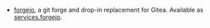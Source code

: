 - [forgejo](https://forgejo.org/), a git forge and drop-in replacement for Gitea. Available as [services.forgejo](#opt-services.forgejo.enable).

